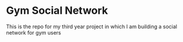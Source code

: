 # Gym Social Network
This is the repo for my third year project in which I am building a social network for gym users
